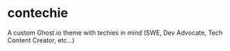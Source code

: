 # contechie
A custom Ghost.io theme with techies in mind (SWE, Dev Advocate, Tech Content Creator, etc...)
